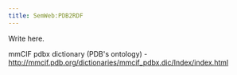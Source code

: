 ```yaml
---
title: SemWeb:PDB2RDF
---
```


Write here.

mmCIF pdbx dictionary (PDB's ontology) -
<http://mmcif.pdb.org/dictionaries/mmcif_pdbx.dic/Index/index.html>
